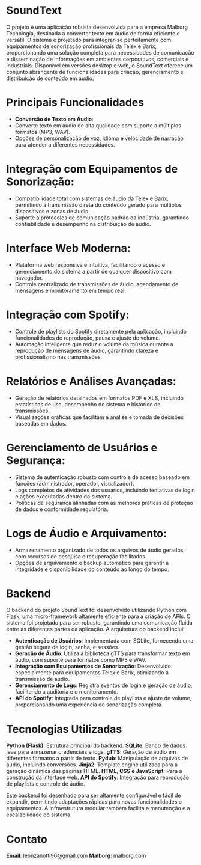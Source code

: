 # SoundText

O projeto é uma aplicação robusta desenvolvida para a empresa Malborg Tecnologia, destinada a converter texto em áudio de forma eficiente e versátil. O sistema é projetado para integrar-se perfeitamente com equipamentos de sonorização profissionais da Telex e Barix, proporcionando uma solução completa para necessidades de comunicação e disseminação de informações em ambientes corporativos, comerciais e industriais. Disponível em versões desktop e web, o SoundText oferece um conjunto abrangente de funcionalidades para criação, gerenciamento e distribuição de conteúdo em áudio.

# Principais Funcionalidades
- **Conversão de Texto em Áudio**:
- Converte texto em áudio de alta qualidade com suporte a múltiplos formatos (MP3, WAV).
- Opções de personalização de voz, idioma e velocidade de narração para atender a diferentes necessidades.

# **Integração com Equipamentos de Sonorização:** 
- Compatibilidade total com sistemas de áudio da Telex e Barix, permitindo a transmissão direta do conteúdo gerado para múltiplos dispositivos e zonas de áudio.
- Suporte a protocolos de comunicação padrão da indústria, garantindo confiabilidade e desempenho na distribuição de áudio.

# **Interface Web Moderna:**
- Plataforma web responsiva e intuitiva, facilitando o acesso e gerenciamento do sistema a partir de qualquer dispositivo com navegador.
- Controle centralizado de transmissões de áudio, agendamento de mensagens e monitoramento em tempo real.

# **Integração com Spotify:**
- Controle de playlists do Spotify diretamente pela aplicação, incluindo funcionalidades de reprodução, pausa e ajuste de volume.
- Automação inteligente que reduz o volume da música durante a reprodução de mensagens de áudio, garantindo clareza e profissionalismo nas transmissões.

# **Relatórios e Análises Avançadas:**
- Geração de relatórios detalhados em formatos PDF e XLS, incluindo estatísticas de uso, desempenho do sistema e histórico de transmissões.
- Visualizações gráficas que facilitam a análise e tomada de decisões baseadas em dados.

# **Gerenciamento de Usuários e Segurança**:
- Sistema de autenticação robusto com controle de acesso baseado em funções (administrador, operador, visualizador).
- Logs completos de atividades dos usuários, incluindo tentativas de login e ações executadas dentro do sistema.
- Políticas de segurança alinhadas com as melhores práticas de proteção de dados e conformidade regulatória.

# **Logs de Áudio e Arquivamento:**
- Armazenamento organizado de todos os arquivos de áudio gerados, com recursos de pesquisa e recuperação facilitados.
- Opções de arquivamento e backup automático para garantir a integridade e disponibilidade do conteúdo ao longo do tempo.


# **Backend** 

O backend do projeto SoundText foi desenvolvido utilizando Python com Flask, uma micro-framework altamente eficiente para a criação de APIs. O sistema foi projetado para ser robusto, garantindo uma comunicação fluida entre as diferentes partes da aplicação. A arquitetura do backend inclui:

- **Autenticação de Usuários**: Implementada com SQLite, fornecendo uma gestão segura de login, senha, e sessões.
- **Geração de Áudio**: Utiliza a biblioteca gTTS para transformar texto em áudio, com suporte para formatos como MP3 e WAV.
- **Integração com Equipamentos de Sonorização**: Desenvolvido especialmente para equipamentos Telex e Barix, otimizando a transmissão de áudio.
- **Gerenciamento de Logs**: Registra eventos de login e geração de áudio, facilitando a auditoria e o monitoramento.
- **API do Spotify**: Integrada para controle de playlists e ajuste de volume, proporcionando uma experiência de sonorização completa.

# Tecnologias Utilizadas
**Python (Flask)**: Estrutura principal do backend.
**SQLite**: Banco de dados leve para armazenar credenciais e logs.
**gTTS**: Geração de áudio em diferentes formatos a partir de texto.
**Pydub**: Manipulação de arquivos de áudio, incluindo conversões.
**Jinja2**: Template engine utilizada para a geração dinâmica das páginas HTML.
**HTML, CSS e JavaScript**: Para a construção da interface web.
**API do Spotify**: Integração para reprodução de playlists e controle de áudio.

Este backend foi desenhado para ser altamente configurável e fácil de expandir, permitindo adaptações rápidas para novas funcionalidades e equipamentos. A infraestrutura modular também facilita a manutenção e a escalabilidade do sistema.

# Contato
**Email**: leonzanotti96@gmail.com
**Malborg**: malborg.com
